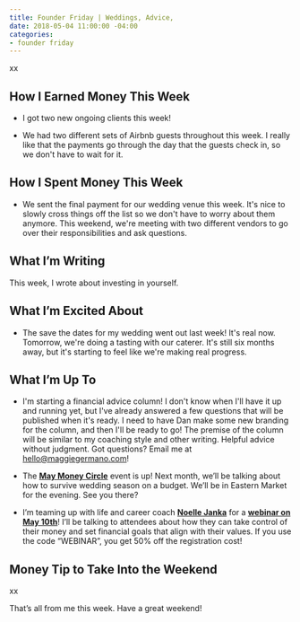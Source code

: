 ```yaml
---
title: Founder Friday | Weddings, Advice,
date: 2018-05-04 11:00:00 -04:00
categories:
- founder friday
---
```


xx

## How I Earned Money This Week

* I got two new ongoing clients this week!

* We had two different sets of Airbnb guests throughout this week. I really like that the payments go through the day that the guests check in, so we don't have to wait for it.

## How I Spent Money This Week

* We sent the final payment for our wedding venue this week. It's nice to slowly cross things off the list so we don't have to worry about them anymore. This weekend, we're meeting with two different vendors to go over their responsibilities and ask questions.

## What I’m Writing

This week, I wrote about investing in yourself.

## What I’m Excited About

* The save the dates for my wedding went out last week! It's real now. Tomorrow, we're doing a tasting with our caterer. It's still six months away, but it's starting to feel like we're making real progress. 

## What I’m Up To

* I'm starting a financial advice column! I don't know when I'll have it up and running yet, but I've already answered a few questions that will be published when it's ready. I need to have Dan make some new branding for the column, and then I'll be ready to go! The premise of the column will be similar to my coaching style and other writing. Helpful advice without judgment. Got questions? Email me at [hello@maggiegermano.com](mailto:hello@maggiegermano.com)!

* The **[May Money Circle](https://www.maggiegermano.com/events/how-to-survive-wedding-season-on-a-budget/)** event is up! Next month, we’ll be talking about how to survive wedding season on a budget. We’ll be in Eastern Market for the evening. See you there?

* I’m teaming up with life and career coach **[Noelle Janka](http://www.noellejanka.com/)** for a **[webinar on May 10th](https://www.maggiegermano.com/other-events/webinar-how-to-take-control-of-your-money/)**! I’ll be talking to attendees about how they can take control of their money and set financial goals that align with their values. If you use the code “WEBINAR”, you get 50% off the registration cost!

## Money Tip to Take Into the Weekend

xx

That’s all from me this week. Have a great weekend!